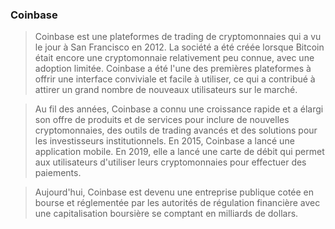 ### Coinbase

> Coinbase est une plateformes de trading de cryptomonnaies qui a vu le jour à San Francisco en 2012. 
La société a été créée lorsque Bitcoin était encore une cryptomonnaie relativement peu connue, avec une adoption limitée. 
Coinbase a été l'une des premières plateformes à offrir une interface conviviale et facile à utiliser, 
ce qui a contribué à attirer un grand nombre de nouveaux utilisateurs sur le marché.

> Au fil des années, Coinbase a connu une croissance rapide et a élargi son offre de produits et de services pour inclure de nouvelles cryptomonnaies, 
des outils de trading avancés et des solutions pour les investisseurs institutionnels. En 2015, Coinbase a lancé une application mobile. 
En 2019, elle a lancé une carte de débit qui permet aux utilisateurs d'utiliser leurs cryptomonnaies pour effectuer des paiements.

> Aujourd'hui, Coinbase est devenu une entreprise publique cotée en bourse et réglementée par les autorités de régulation financière 
avec une capitalisation boursière se comptant en milliards de dollars. 
